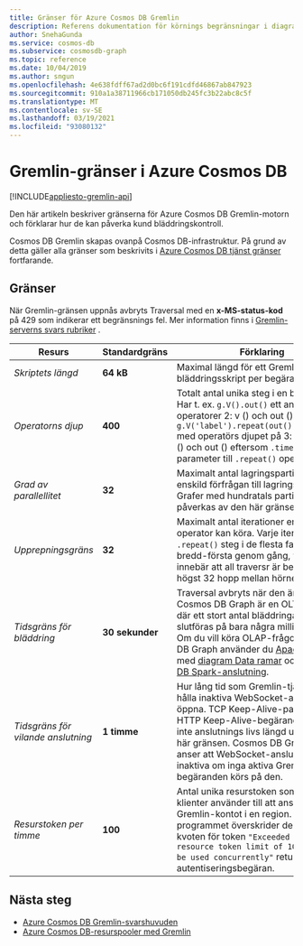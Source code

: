 ```yaml
---
title: Gränser för Azure Cosmos DB Gremlin
description: Referens dokumentation för körnings begränsningar i diagram motor
author: SnehaGunda
ms.service: cosmos-db
ms.subservice: cosmosdb-graph
ms.topic: reference
ms.date: 10/04/2019
ms.author: sngun
ms.openlocfilehash: 4e638fdff67ad2d0bc6f191cdfd46867ab847923
ms.sourcegitcommit: 910a1a38711966cb171050db245fc3b22abc8c5f
ms.translationtype: MT
ms.contentlocale: sv-SE
ms.lasthandoff: 03/19/2021
ms.locfileid: "93080132"
---
```

# <a name="azure-cosmos-db-gremlin-limits"></a>Gremlin-gränser i Azure Cosmos DB
[!INCLUDE[appliesto-gremlin-api](includes/appliesto-gremlin-api.md)]

Den här artikeln beskriver gränserna för Azure Cosmos DB Gremlin-motorn och förklarar hur de kan påverka kund bläddringskontroll.

Cosmos DB Gremlin skapas ovanpå Cosmos DB-infrastruktur. På grund av detta gäller alla gränser som beskrivits i [Azure Cosmos DB tjänst gränser](./concepts-limits.md) fortfarande.

## <a name="limits"></a>Gränser

När Gremlin-gränsen uppnås avbryts Traversal med en **x-MS-status-kod** på 429 som indikerar ett begränsnings fel. Mer information finns i [Gremlin-serverns svars rubriker](gremlin-limits.md) .

**Resurs**    | **Standardgräns** | **Förklaring**
--- | --- | ---
*Skriptets längd* | **64 kB** | Maximal längd för ett Gremlin-bläddringsskript per begäran.
*Operatorns djup* | **400** |  Totalt antal unika steg i en bläddring. Har t. ex. ```g.V().out()``` ett antal operatorer 2: v () och out (), ```g.V('label').repeat(out()).times(100)``` med operatörs djupet på 3: v (), REPEAT () och out () eftersom ```.times(100)``` är en parameter till ```.repeat()``` operatorn.
*Grad av parallellitet* | **32** | Maximalt antal lagringspartitioner i en enskild förfrågan till lagringsskiktet. Grafer med hundratals partitioner påverkas av den här gränsen.
*Upprepningsgräns* | **32** | Maximalt antal iterationer en ```.repeat()```-operator kan köra. Varje iteration av ```.repeat()``` steg i de flesta fall kör en bredd-första genom gång, vilket innebär att all traversr är begränsad till högst 32 hopp mellan hörnen.
*Tidsgräns för bläddring* | **30 sekunder** | Traversal avbryts när den är för tillfället. Cosmos DB Graph är en OLTP-databas där ett stort antal bläddringar kan slutföras på bara några millisekunder. Om du vill köra OLAP-frågor i Cosmos DB Graph använder du [Apache Spark](https://azure.microsoft.com/services/cosmos-db/) med [diagram Data ramar](https://spark.apache.org/docs/latest/sql-programming-guide.html#datasets-and-dataframes) och [Cosmos DB Spark-anslutning](https://github.com/Azure/azure-cosmosdb-spark).
*Tidsgräns för vilande anslutning* | **1 timme** | Hur lång tid som Gremlin-tjänsten ska hålla inaktiva WebSocket-anslutningar öppna. TCP Keep-Alive-paket eller HTTP Keep-Alive-begäranden utökar inte anslutnings livs längd utöver den här gränsen. Cosmos DB Graph-motor anser att WebSocket-anslutningar är inaktiva om inga aktiva Gremlin-begäranden körs på den.
*Resurstoken per timme* | **100** | Antal unika resurstoken som Gremlin-klienter använder till att ansluta till Gremlin-kontot i en region. När programmet överskrider den unika kvoten för token `"Exceeded allowed resource token limit of 100 that can be used concurrently"` returneras nästa autentiseringsbegäran.

## <a name="next-steps"></a>Nästa steg
* [Azure Cosmos DB Gremlin-svarshuvuden](gremlin-headers.md)
* [Azure Cosmos DB-resurspooler med Gremlin](how-to-use-resource-tokens-gremlin.md)